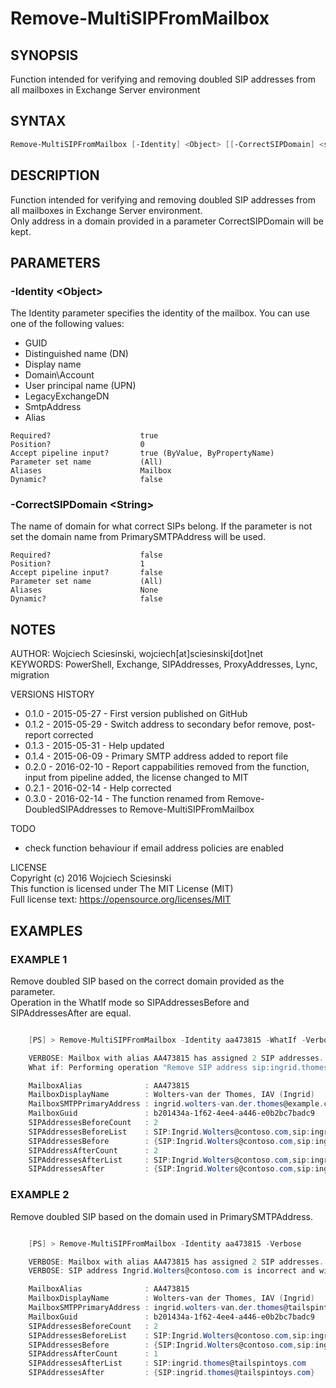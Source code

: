 # Remove-MultiSIPFromMailbox
## SYNOPSIS
Function intended for verifying and removing doubled SIP addresses from all mailboxes in Exchange Server environment


## SYNTAX
```powershell
Remove-MultiSIPFromMailbox [-Identity] <Object> [[-CorrectSIPDomain] <string>] [-WhatIf] [-Confirm] [<CommonParameters>]
```

## DESCRIPTION  
Function intended for verifying and removing doubled SIP addresses from all mailboxes in Exchange Server environment.  
Only address in a domain provided in a parameter CorrectSIPDomain will be kept.

## PARAMETERS  
### -Identity &lt;Object&gt;  
The Identity parameter specifies the identity of the mailbox. You can use one of the following values:
- GUID
- Distinguished name (DN)
- Display name
- Domain\Account
- User principal name (UPN)
- LegacyExchangeDN
- SmtpAddress
- Alias

```
Required?                    true
Position?                    0
Accept pipeline input?       true (ByValue, ByPropertyName)  
Parameter set name           (All)  
Aliases                      Mailbox
Dynamic?                     false
```  

### -CorrectSIPDomain &lt;String&gt;
The name of domain for what correct SIPs belong. If the parameter is not set the domain name from PrimarySMTPAddress will be used.

```
Required?                    false
Position?                    1
Accept pipeline input?       false
Parameter set name           (All)
Aliases                      None
Dynamic?                     false
```


## NOTES
AUTHOR: Wojciech Sciesinski, wojciech[at]sciesinski[dot]net  
KEYWORDS: PowerShell, Exchange, SIPAddresses, ProxyAddresses, Lync, migration

VERSIONS HISTORY
- 0.1.0 - 2015-05-27 - First version published on GitHub
- 0.1.2 - 2015-05-29 - Switch address to secondary befor remove, post-report corrected
- 0.1.3 - 2015-05-31 - Help updated
- 0.1.4 - 2015-06-09 - Primary SMTP address added to report file
- 0.2.0 - 2016-02-10 - Report cappabilities removed from the function, input from pipeline added, the license changed to MIT
- 0.2.1 - 2016-02-14 - Help corrected
- 0.3.0 - 2016-02-14 - The function renamed from Remove-DoubledSIPAddresses to Remove-MultiSIPFromMailbox

TODO
- check function behaviour if email address policies are enabled


LICENSE  
Copyright (c) 2016 Wojciech Sciesinski  
This function is licensed under The MIT License (MIT)  
Full license text: https://opensource.org/licenses/MIT

## EXAMPLES

### EXAMPLE 1

Remove doubled SIP based on the correct domain provided as the parameter.  
Operation in the WhatIf mode so SIPAddressesBefore and SIPAddressesAfter are equal.

```powershell

	[PS] > Remove-MultiSIPFromMailbox -Identity aa473815 -WhatIf -Verbose -CorrectSIPDomain contoso.com

    VERBOSE: Mailbox with alias AA473815 has assigned 2 SIP addresses.
    What if: Performing operation "Remove SIP address sip:ingrid.thomes@example.com" on Target "mailbox: AA473815".

    MailboxAlias              : AA473815
    MailboxDisplayName        : Wolters-van der Thomes, IAV (Ingrid)
    MailboxSMTPPrimaryAddress : ingrid.wolters-van.der.thomes@example.com
    MailboxGuid               : b201434a-1f62-4ee4-a446-e0b2bc7badc9
    SIPAddressesBeforeCount   : 2
    SIPAddressesBeforeList    : SIP:Ingrid.Wolters@contoso.com,sip:ingrid.thomes@example.com
    SIPAddressesBefore        : {SIP:Ingrid.Wolters@contoso.com,sip:ingrid.thomes@example.com}
    SIPAddressAfterCount      : 2
    SIPAddressesAfterList     : SIP:Ingrid.Wolters@contoso.com,sip:ingrid.thomes@example.com
    SIPAddressesAfter         : {SIP:Ingrid.Wolters@contoso.com,sip:ingrid.thomes@example.com}

```

### EXAMPLE 2

Remove doubled SIP based on the domain used in PrimarySMTPAddress.

```powershell

	[PS] > Remove-MultiSIPFromMailbox -Identity aa473815 -Verbose

    VERBOSE: Mailbox with alias AA473815 has assigned 2 SIP addresses.
	VERBOSE: SIP address Ingrid.Wolters@contoso.com is incorrect and will be deleted

    MailboxAlias              : AA473815
    MailboxDisplayName        : Wolters-van der Thomes, IAV (Ingrid)
    MailboxSMTPPrimaryAddress : ingrid.wolters-van.der.thomes@tailspintoys.com
    MailboxGuid               : b201434a-1f62-4ee4-a446-e0b2bc7badc9
    SIPAddressesBeforeCount   : 2
    SIPAddressesBeforeList    : SIP:Ingrid.Wolters@contoso.com,sip:ingrid.thomes@tailspintoys.com
    SIPAddressesBefore        : {SIP:Ingrid.Wolters@contoso.com,sip:ingrid.thomes@tailspintoys.com}
    SIPAddressAfterCount      : 1
    SIPAddressesAfterList     : SIP:ingrid.thomes@tailspintoys.com
    SIPAddressesAfter         : {SIP:ingrid.thomes@tailspintoys.com}

```
